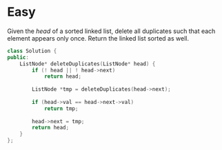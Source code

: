 # Easy

Given the $head$ of a sorted linked list, delete all duplicates such that each element appears only once. Return the linked list sorted as well.

```cpp
class Solution {
public:
    ListNode* deleteDuplicates(ListNode* head) {
        if (! head || ! head->next)
            return head;
        
        ListNode *tmp = deleteDuplicates(head->next);
        
        if (head->val == head->next->val)
            return tmp;
        
        head->next = tmp;
        return head;
    }
};
```
